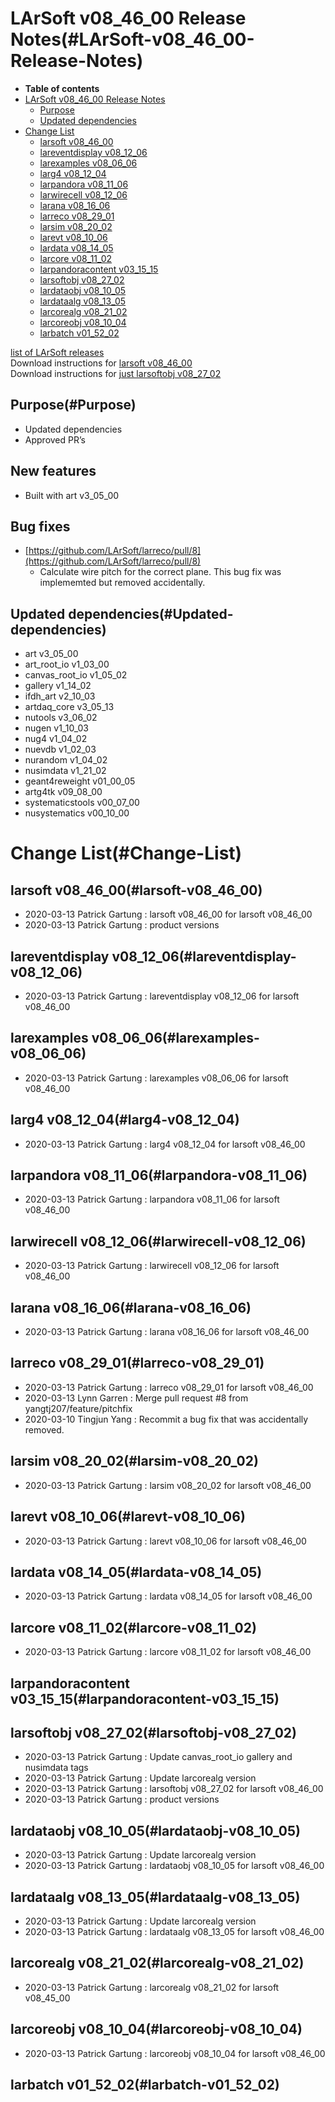 LArSoft v08\_46\_00 Release Notes(#LArSoft-v08_46_00-Release-Notes)
======================================================================

-   **Table of contents**
-   [LArSoft v08\_46\_00 Release Notes](#LArSoft-v08_46_00-Release-Notes)
    -   [Purpose](#Purpose)
    -   [Updated dependencies](#Updated-dependencies)
-   [Change List](#Change-List)
    -   [larsoft v08\_46\_00](#larsoft-v08_46_00)
    -   [lareventdisplay v08\_12\_06](#lareventdisplay-v08_12_06)
    -   [larexamples v08\_06\_06](#larexamples-v08_06_06)
    -   [larg4 v08\_12\_04](#larg4-v08_12_04)
    -   [larpandora v08\_11\_06](#larpandora-v08_11_06)
    -   [larwirecell v08\_12\_06](#larwirecell-v08_12_06)
    -   [larana v08\_16\_06](#larana-v08_16_06)
    -   [larreco v08\_29\_01](#larreco-v08_29_01)
    -   [larsim v08\_20\_02](#larsim-v08_20_02)
    -   [larevt v08\_10\_06](#larevt-v08_10_06)
    -   [lardata v08\_14\_05](#lardata-v08_14_05)
    -   [larcore v08\_11\_02](#larcore-v08_11_02)
    -   [larpandoracontent v03\_15\_15](#larpandoracontent-v03_15_15)
    -   [larsoftobj v08\_27\_02](#larsoftobj-v08_27_02)
    -   [lardataobj v08\_10\_05](#lardataobj-v08_10_05)
    -   [lardataalg v08\_13\_05](#lardataalg-v08_13_05)
    -   [larcorealg v08\_21\_02](#larcorealg-v08_21_02)
    -   [larcoreobj v08\_10\_04](#larcoreobj-v08_10_04)
    -   [larbatch v01\_52\_02](#larbatch-v01_52_02)

[list of LArSoft releases](LArSoft_release_list)\
Download instructions for [larsoft v08\_46\_00](http://scisoft.fnal.gov/scisoft/bundles/larsoft/v08_46_00/larsoft-v08_46_00.html)\
Download instructions for [just larsoftobj v08\_27\_02](http://scisoft.fnal.gov/scisoft/bundles/larsoftobj/v08_27_02/larsoftobj-v08_27_02.html)

Purpose(#Purpose)
--------------------

-   Updated dependencies
-   Approved PR’s

New features
------------

-   Built with art v3\_05\_00

Bug fixes
---------

-   [https://github.com/LArSoft/larreco/pull/8](https://github.com/LArSoft/larreco/pull/8)
    -   Calculate wire pitch for the correct plane. This bug fix was implememted but removed accidentally.

Updated dependencies(#Updated-dependencies)
----------------------------------------------

-   art v3\_05\_00
-   art\_root\_io v1\_03\_00
-   canvas\_root\_io v1\_05\_02
-   gallery v1\_14\_02
-   ifdh\_art v2\_10\_03
-   artdaq\_core v3\_05\_13
-   nutools v3\_06\_02
-   nugen v1\_10\_03
-   nug4 v1\_04\_02
-   nuevdb v1\_02\_03
-   nurandom v1\_04\_02
-   nusimdata v1\_21\_02
-   geant4reweight v01\_00\_05
-   artg4tk v09\_08\_00
-   systematicstools v00\_07\_00
-   nusystematics v00\_10\_00

Change List(#Change-List)
============================

larsoft v08\_46\_00(#larsoft-v08_46_00)
------------------------------------------

-   2020-03-13 Patrick Gartung : larsoft v08\_46\_00 for larsoft v08\_46\_00
-   2020-03-13 Patrick Gartung : product versions

lareventdisplay v08\_12\_06(#lareventdisplay-v08_12_06)
----------------------------------------------------------

-   2020-03-13 Patrick Gartung : lareventdisplay v08\_12\_06 for larsoft v08\_46\_00

larexamples v08\_06\_06(#larexamples-v08_06_06)
--------------------------------------------------

-   2020-03-13 Patrick Gartung : larexamples v08\_06\_06 for larsoft v08\_46\_00

larg4 v08\_12\_04(#larg4-v08_12_04)
--------------------------------------

-   2020-03-13 Patrick Gartung : larg4 v08\_12\_04 for larsoft v08\_46\_00

larpandora v08\_11\_06(#larpandora-v08_11_06)
------------------------------------------------

-   2020-03-13 Patrick Gartung : larpandora v08\_11\_06 for larsoft v08\_46\_00

larwirecell v08\_12\_06(#larwirecell-v08_12_06)
--------------------------------------------------

-   2020-03-13 Patrick Gartung : larwirecell v08\_12\_06 for larsoft v08\_46\_00

larana v08\_16\_06(#larana-v08_16_06)
----------------------------------------

-   2020-03-13 Patrick Gartung : larana v08\_16\_06 for larsoft v08\_46\_00

larreco v08\_29\_01(#larreco-v08_29_01)
------------------------------------------

-   2020-03-13 Patrick Gartung : larreco v08\_29\_01 for larsoft v08\_46\_00
-   2020-03-13 Lynn Garren : Merge pull request \#8 from yangtj207/feature/pitchfix
-   2020-03-10 Tingjun Yang : Recommit a bug fix that was accidentally removed.

larsim v08\_20\_02(#larsim-v08_20_02)
----------------------------------------

-   2020-03-13 Patrick Gartung : larsim v08\_20\_02 for larsoft v08\_46\_00

larevt v08\_10\_06(#larevt-v08_10_06)
----------------------------------------

-   2020-03-13 Patrick Gartung : larevt v08\_10\_06 for larsoft v08\_46\_00

lardata v08\_14\_05(#lardata-v08_14_05)
------------------------------------------

-   2020-03-13 Patrick Gartung : lardata v08\_14\_05 for larsoft v08\_46\_00

larcore v08\_11\_02(#larcore-v08_11_02)
------------------------------------------

-   2020-03-13 Patrick Gartung : larcore v08\_11\_02 for larsoft v08\_46\_00

larpandoracontent v03\_15\_15(#larpandoracontent-v03_15_15)
--------------------------------------------------------------

larsoftobj v08\_27\_02(#larsoftobj-v08_27_02)
------------------------------------------------

-   2020-03-13 Patrick Gartung : Update canvas\_root\_io gallery and nusimdata tags
-   2020-03-13 Patrick Gartung : Update larcorealg version
-   2020-03-13 Patrick Gartung : larsoftobj v08\_27\_02 for larsoft v08\_46\_00
-   2020-03-13 Patrick Gartung : product versions

lardataobj v08\_10\_05(#lardataobj-v08_10_05)
------------------------------------------------

-   2020-03-13 Patrick Gartung : Update larcorealg version
-   2020-03-13 Patrick Gartung : lardataobj v08\_10\_05 for larsoft v08\_46\_00

lardataalg v08\_13\_05(#lardataalg-v08_13_05)
------------------------------------------------

-   2020-03-13 Patrick Gartung : Update larcorealg version
-   2020-03-13 Patrick Gartung : lardataalg v08\_13\_05 for larsoft v08\_46\_00

larcorealg v08\_21\_02(#larcorealg-v08_21_02)
------------------------------------------------

-   2020-03-13 Patrick Gartung : larcorealg v08\_21\_02 for larsoft v08\_45\_00

larcoreobj v08\_10\_04(#larcoreobj-v08_10_04)
------------------------------------------------

-   2020-03-13 Patrick Gartung : larcoreobj v08\_10\_04 for larsoft v08\_46\_00

larbatch v01\_52\_02(#larbatch-v01_52_02)
--------------------------------------------
